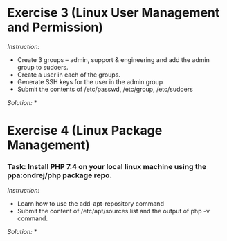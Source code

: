 # Exercise 3 (Linux User Management and Permission)

*Instruction:*
* Create 3 groups – admin, support & engineering and add the admin group to sudoers. 
* Create a user in each of the groups. 
* Generate SSH keys for the user in the admin group
* Submit the contents of /etc/passwd, /etc/group, /etc/sudoers

*Solution:*
* 



# Exercise 4 (Linux Package Management)

### Task: Install PHP 7.4 on your local linux machine using the ppa:ondrej/php package repo.

*Instruction:*
* Learn how to use the add-apt-repository command
* Submit the content of /etc/apt/sources.list and the output of php -v command.

*Solution:*
* 
